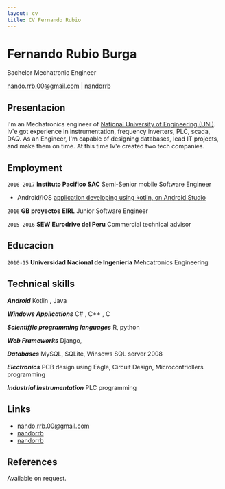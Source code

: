 ```yaml
---
layout: cv
title: CV Fernando Rubio
---
```

# Fernando Rubio Burga
Bachelor Mechatronic Engineer

<div id="webaddress">
<a href="mailto:nando.rrb.00@gmail.com">nando.rrb.00@gmail.com</a>
|
<i class="fa fa-github"></i> <a href="http://github.com/nandorrb">nandorrb</a>
</div>

## Presentacion

I'm an Mechatronics engineer of [National University of Engineering (UNI)](http://www.uni.edu.pe/). 
Iv'e got experience in instrumentation, frequency inverters, PLC, scada, DAQ.
As an Engineer, I'm capable of designing databases, lead IT projects, and make them on time.
At this time Iv'e created two tech companies.

## Employment

`2016-2017` 
__Instituto Pacifico SAC__ Semi-Senior mobile Software Engineer
* Android/IOS [application developing using kotlin, on Android Studio](http://nandorrb.github.io/desarrollo_de_aplicaciones)

`2016` 
__GB proyectos EIRL__ Junior Software Engineer

`2015-2016` 
__SEW Eurodrive del Peru__ Commercial technical advisor

## Educacion

`2010-15`
__Universidad Nacional de Ingenieria__ Mehcatronics Engineering


## Technical skills

***Android*** Kotlin , Java

***Windows Applications*** C# ,  C++ ,  C

***Scientiffic programming languages***   R,  python

***Web Frameworks***  Django,

***Databases***  MySQL,   SQLite,   Winsows SQL server 2008

***Electronics***   PCB design using Eagle,   Circuit Design,   Microcontriollers programming

***Industrial Instrumentation***   PLC programming
   


## Links

* <i class="fa fa-envelope"></i> <a href="mailto:nando.rrb.00@gmail.com">nando.rrb.00@gmail.com</a><br />
* <i class="fa fa-github"></i> <a href="http://github.com/nandorrb">nandorrb</a><br />
* <i class="fa fa-linkedin"></i> <a href="https://pe.linkedin.com/in/fernando-rubio">nandorrb</a><br />

## References

Available on request.

<!-- ### Footer

Last updated: May 2017 -->
